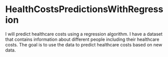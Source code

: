 # HealthCostsPredictionsWithRegression
I will predict healthcare costs using a regression algorithm.  I have a dataset that contains information about different people including their healthcare costs. The goal is to use the data to predict healthcare costs based on new data.
